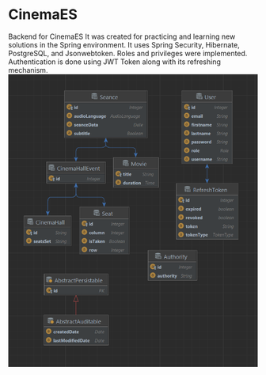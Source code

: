 # CinemaES
Backend for CinemaES
It was created for practicing and learning new solutions in the Spring environment.
It uses Spring Security, Hibernate, PostgreSQL, and Jsonwebtoken.
Roles and privileges were implemented.
Authentication is done using JWT Token along with its refreshing mechanism.
![Alt Text](https://github.com/mariusz0674/cinemaES_BackEnd/blob/master/Hibernate.bmp)
